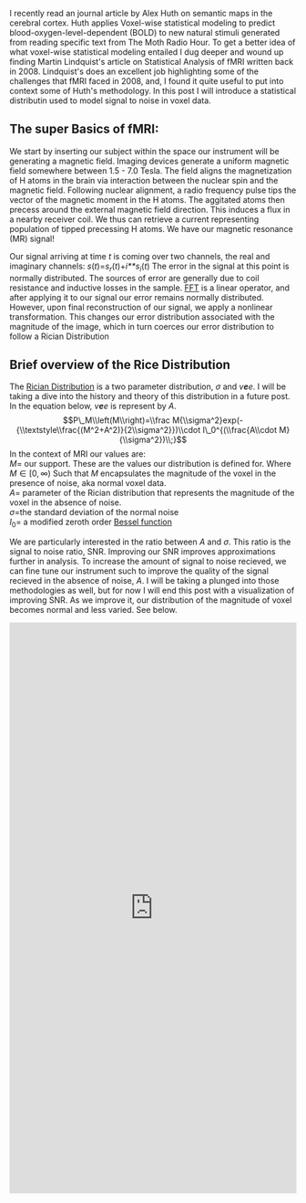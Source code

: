 I recently read an journal article by Alex Huth on semantic maps in the
cerebral cortex. Huth applies Voxel-wise statistical modeling to predict
blood-oxygen-level-dependent (BOLD) to new natural stimuli generated
from reading specific text from The Moth Radio Hour. To get a better
idea of what voxel-wise statistical modeling entailed I dug deeper and
wound up finding Martin Lindquist's article on Statistical Analysis of
fMRI written back in 2008. Lindquist's does an excellent job
highlighting some of the challenges that fMRI faced in 2008, and, I
found it quite useful to put into context some of Huth's methodology. In
this post I will introduce a statistical distributin used to model
signal to noise in voxel data.

The super Basics of fMRI:
-------------------------

We start by inserting our subject within the space our instrument will
be generating a magnetic field. Imaging devices generate a uniform
magnetic field somewhere between 1.5 - 7.0 Tesla. The field aligns the
magnetization of H atoms in the brain via interaction between the
nuclear spin and the magnetic field. Following nuclear alignment, a
radio frequency pulse tips the vector of the magnetic moment in the H
atoms. The aggitated atoms then precess around the external magnetic
field direction. This induces a flux in a nearby receiver coil. We thus
can retrieve a current representing population of tipped precessing H
atoms. We have our magnetic resonance (MR) signal!

Our signal arriving at time *t* is coming over two channels, the real
and imaginary channels:
*s*(*t*)=*s*<sub>*r*</sub>(*t*)+*i**s*<sub>*i*</sub>(*t*) The error in
the signal at this point is normally distributed. The sources of error
are generally due to coil resistance and inductive losses in the sample.
[FFT](https://en.wikipedia.org/wiki/Fast_Fourier_transform) is a linear
operator, and after applying it to our signal our error remains normally
distributed. However, upon final reconstruction of our signal, we apply
a nonlinear transformation. This changes our error distribution
associated with the magnitude of the image, which in turn coerces our
error distribution to follow a Rician Distribution

Brief overview of the Rice Distribution
---------------------------------------

The [Rician
Distribution](https://en.wikipedia.org/wiki/Rice_distribution) is a two
parameter distribution, *σ* and *v**e**e*. I will be taking a dive into
the history and theory of this distribution in a future post. In the
equation below, *v**e**e* is represent by *A*.
$$P\_M\\left(M\\right)=\\frac M{\\sigma^2}exp(-{\\textstyle\\frac{(M^2+A^2)}{2\\sigma^2}})\\cdot I\_0^{(\\frac{A\\cdot M}{\\sigma^2})\\;}$$
 In the context of MRI our values are:  
*M*= our support. These are the values our distribution is defined for.
Where *M* ∈ \[0, ∞) Such that *M* encapsulates the magnitude of the
voxel in the presence of noise, aka normal voxel data.  
*A*= parameter of the Rician distribution that represents the magnitude
of the voxel in the absence of noise.  
*σ*=the standard deviation of the normal noise  
*I*<sub>0</sub>= a modified zeroth order [Bessel
function](https://en.wikipedia.org/wiki/Bessel_function)

We are particularly interested in the ratio between *A* and *σ*. This
ratio is the signal to noise ratio, SNR. Improving our SNR improves
approximations further in analysis. To increase the amount of signal to
noise recieved, we can fine tune our instrument such to improve the
quality of the signal recieved in the absence of noise, *A*. I will be
taking a plunged into those methodologies as well, but for now I will
end this post with a visualization of improving SNR. As we improve it,
our distribution of the magnitude of voxel becomes normal and less
varied. See below.

<iframe src="https://josepholiveira.shinyapps.io/Rician_distribution/" " width="100%" height="1000" frameborder="0" allowfullscreen="allowfullscreen">
</iframe>
